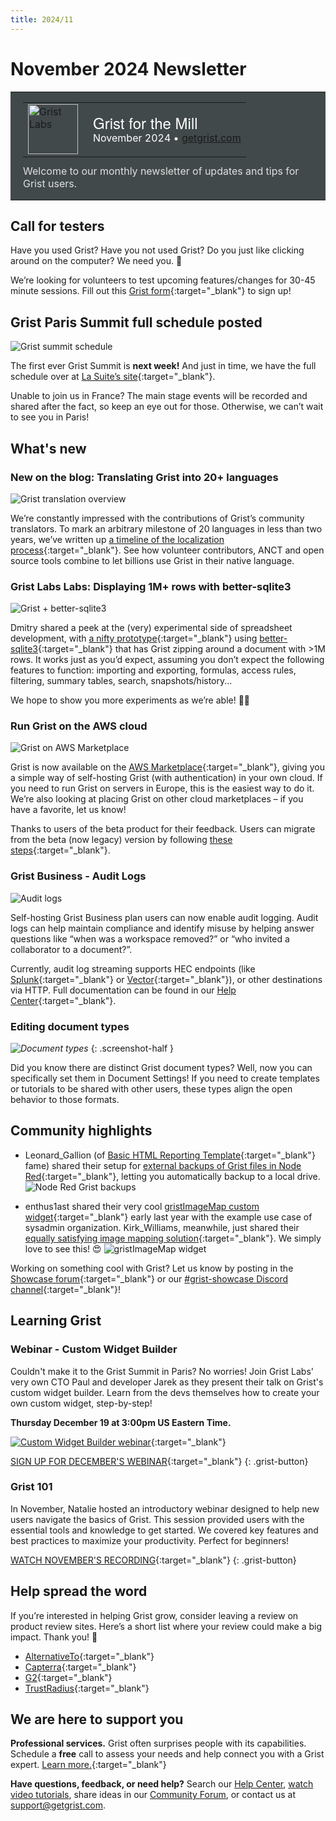 ```yaml
---
title: 2024/11
---
```


# November 2024 Newsletter

<style>
  /* restore some poorly overridden defaults */
  .newsletter-header .table {
    background-color: initial;
    border: initial;
  }
  .newsletter-header .table > tbody > tr > td {
    padding: initial;
    border: initial;
    vertical-align: initial;
  }
  .newsletter-header img.header-img {
    padding: initial;
    max-width: initial;
    display: initial;
    padding: initial;
    line-height: initial;
    background-color: initial;
    border: initial;
    border-radius: initial;
    margin: initial;
  }

  /* copy newsletter styles, with a prefix for sufficient specificity */
  .newsletter-header .header {
    border: none;
    padding: 0;
    margin: 0;
  }
  .newsletter-header table > tbody > tr > td.header-image {
    width: 80px;
    padding-right: 16px;
  }
  .newsletter-header table > tbody > tr > td.header-text {
    background-color: #42494B;
    padding: 16px 20px;
  }
  .newsletter-header table.header-top {
    border: none;
    padding: 0;
    margin: 0;
    width: 100%;
  }
  .header-title {
    font-family: Helvetica Neue, Helvetica, Arial, sans-serif;
    font-size: 24px;
    line-height: 28px;
    color: #FFFFFF;
  }
  .header-month {
    color: #FFFFFF;
  }
  .header-welcome {
    margin-top: 12px;
    color: #FFFFFF;
  }
  .newsletter-summary {
    background-color: #e3fff5;
    margin: 0;
    padding: 10px;
  }
  .newsletter-summary-header {
    text-align: center;
    padding-bottom: 10px;
    border-bottom: 1px solid lightgrey;
  }
  .newsletter-summary ul {
    padding-left: 20px;
  }
  .newsletter-summary li {
    margin-bottom: 10px;
  }
  .newsletter-summary li p {
    margin: 0px
  }
</style>
<div class="newsletter-header">
<table class="header" cellpadding="0" cellspacing="0" border="0"><tr>
  <td class="header-text">
    <table class="header-top"><tr>
      <td class="header-image">
        <a href="https://www.getgrist.com">
          <img class="header-img" src="/images/newsletters/grist-labs.png" width="80" height="80" alt="Grist Labs" border="0">
        </a>
      </td>
      <td class="header-top-text">
        <div class="header-title">Grist for the Mill</div>
        <div class="header-month">November 2024
          &#8226; <a href="https://www.getgrist.com/">getgrist.com</a></div>
      </td>
    </tr></table>
    <div class="header-welcome" style="color: #e0e0e0;">
      Welcome to our monthly newsletter of updates and tips for Grist users.
    </div>
  </td>
</tr></table>
</div>

## Call for testers

Have you used Grist? Have you not used Grist? Do you just like clicking around on the computer? We need you. 🫵

We’re looking for volunteers to test upcoming features/changes for 30-45 minute sessions. Fill out this [Grist form](https://gristlabs.getgrist.com/forms/9zQL9BAJhz8eqNqa2kcWfT/107){:target="\_blank"} to sign up!

## Grist Paris Summit full schedule posted

![Grist summit schedule](../images/newsletters/2024-11/agenda.png)

The first ever Grist Summit is **next week!** And just in time, we have the full schedule over at [La Suite’s site](https://lasuite.numerique.gouv.fr/grist-paris-summit-2024#agenda){:target="\_blank"}. 

Unable to join us in France? The main stage events will be recorded and shared after the fact, so keep an eye out for those. Otherwise, we can’t wait to see you in Paris!

## What's new

### New on the blog: Translating Grist into 20+ languages

![Grist translation overview](../images/newsletters/2024-11/blog-translate.png)

We’re constantly impressed with the contributions of Grist’s community translators. To mark an arbitrary milestone of 20 languages in less than two years, we’ve written up [a timeline of the localization process](https://www.getgrist.com/blog/how-anct-and-the-open-source-community-helped-translate-grist-into-20-languages/){:target="\_blank"}. See how volunteer contributors, ANCT and open source tools combine to let billions use Grist in their native language. 

### Grist Labs Labs: Displaying 1M+ rows with better-sqlite3

![Grist + better-sqlite3](../images/newsletters/2024-11/labsv2.png)

Dmitry shared a peek at the (very) experimental side of spreadsheet development, with [a nifty prototype](https://grist-gristlabs-megagrist-fly-preview.fly.dev/uL5WsH1M93HD/Book-Recommendations-Big/p/1){:target="\_blank"} using [better-sqlite3](https://github.com/WiseLibs/better-sqlite3){:target="\_blank"} that has Grist zipping around a document with >1M rows. It works just as you’d expect, assuming you don’t expect the following features to function: importing and exporting, formulas, access rules, filtering, summary tables, search, snapshots/history... 

We hope to show you more experiments as we’re able! 👩‍🔬

### Run Grist on the AWS cloud

![Grist on AWS Marketplace](../images/newsletters/2024-11/aws.png)

Grist is now available on the [AWS Marketplace](https://aws.amazon.com/marketplace/pp/prodview-tew3ygop5xxy4?sr=0-1&ref_=beagle&applicationId=AWSMPContessa){:target="\_blank"}, giving you a simple way of self-hosting Grist (with authentication) in your own cloud. If you need to run Grist on servers in Europe, this is the easiest way to do it. We’re also looking at placing Grist on other cloud marketplaces – if you have a favorite, let us know!

Thanks to users of the beta product for their feedback. Users can migrate from the beta (now legacy) version by following [these steps](https://support.getgrist.com/install/aws-marketplace-transition/){:target="\_blank"}.

### Grist Business - Audit Logs

![Audit logs](../images/newsletters/2024-11/audit-logs.png)

Self-hosting Grist Business plan users can now enable audit logging. Audit logs can help maintain compliance and identify misuse by helping answer questions like “when was a workspace removed?” or “who invited a collaborator to a document?”.

Currently, audit log streaming supports HEC endpoints (like [Splunk](https://www.splunk.com/){:target="\_blank"} or [Vector](https://vector.dev/){:target="\_blank"}), or other destinations via HTTP. Full documentation can be found in our [Help Center](https://support.getgrist.com/install/audit-log-overview/#audit-log-overview){:target="\_blank"}.

### Editing document types

<span class="screenshot-large">*![Document types](../images/newsletters/2024-11/document-type.png)*</span>
{: .screenshot-half }

Did you know there are distinct Grist document types? Well, now you can specifically set them in Document Settings! If you need to create templates or tutorials to be shared with other users, these types align the open behavior to those formats.

## Community highlights

* Leonard_Gallion (of [Basic HTML Reporting Template](https://community.getgrist.com/t/basic-html-reporting-template/2631){:target="\_blank"} fame) shared their setup for [external backups of Grist files in Node Red](https://community.getgrist.com/t/basic-grist-backup-in-node-red/7229){:target="\_blank"}, letting you automatically backup to a local drive.
![Node Red Grist backups](../images/newsletters/2024-11/node-red.png)

* enthus1ast shared their very cool [gristImageMap custom widget](https://community.getgrist.com/t/gristimagemap-show-text-on-images-like-on-a-map/2019){:target="\_blank"} early last year with the example use case of sysadmin organization. Kirk_Williams, meanwhile, just shared their [equally satisfying image mapping solution](https://community.getgrist.com/t/gristimagemap-show-text-on-images-like-on-a-map/2019/9){:target="\_blank"}. We simply love to see this! 😍
![gristImageMap widget](../images/newsletters/2024-11/gristimagemap.png)

Working on something cool with Grist? Let us know by posting in the [Showcase forum](https://community.getgrist.com/c/showcase/8){:target="\_blank"} or our [#grist-showcase Discord channel](https://discord.gg/MYKpYQ3fbP){:target="\_blank"}!

## Learning Grist

### Webinar - Custom Widget Builder

Couldn't make it to the Grist Summit in Paris? No worries! Join Grist Labs' very own CTO Paul and developer Jarek as they present their talk on Grist's custom widget builder. Learn from the devs themselves how to create your own custom widget, step-by-step!

**Thursday December 19 at 3:00pm US Eastern Time.**

[![Custom Widget Builder webinar](../images/newsletters/2024-11/webinar.png)](https://www.getgrist.com/webinars/custom-widget-builder/?utm_source=support-newsletter&utm_medium=internal&utm_campaign=build-webinar&utm_term=december-2024){:target="\_blank"}

[SIGN UP FOR DECEMBER'S WEBINAR](https://www.getgrist.com/webinars/custom-widget-builder/?utm_source=support-newsletter&utm_medium=internal&utm_campaign=build-webinar&utm_term=december-2024){:target="\_blank"}
{: .grist-button}

### Grist 101

In November, Natalie hosted an introductory webinar designed to help new users navigate the basics of Grist. This session provided users with the essential tools and knowledge to get started. We covered key features and best practices to maximize your productivity. Perfect for beginners!

[WATCH NOVEMBER'S RECORDING](https://www.getgrist.com/webinars/grist-101-new-users-guide-nov24/){:target="\_blank"}
{: .grist-button}

## Help spread the word
If you’re interested in helping Grist grow, consider leaving a review on product review sites. Here’s a short list where your review could make a big impact. Thank you! 🙏

* [AlternativeTo](https://alternativeto.net/software/grist/about/){:target="\_blank"}
* [Capterra](https://www.capterra.com/p/232821/Grist/){:target="\_blank"}
* [G2](https://www.g2.com/products/grist){:target="\_blank"}
* [TrustRadius](https://www.trustradius.com/products/grist/){:target="\_blank"}

## We are here to support you

**Professional services.** Grist often surprises people with its capabilities. Schedule a **free** call to assess your needs and help connect you with a Grist expert. [Learn more.](https://www.getgrist.com/professional-services/){:target="\_blank"}

**Have questions, feedback, or need help?** Search our [Help Center](../index.md), [watch video
tutorials](https://www.youtube.com/channel/UCx0ioQrrC-bIrkmZ7ZULr0g/playlists), share ideas in our
[Community Forum](https://community.getgrist.com), or contact us at <support@getgrist.com>.